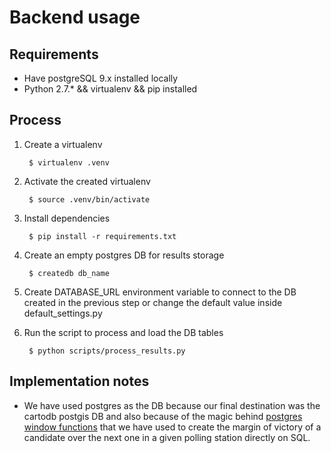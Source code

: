 Backend usage
=============

## Requirements
* Have postgreSQL 9.x installed locally
* Python 2.7.\* && virtualenv && pip installed 

## Process
1. Create a virtualenv

        $ virtualenv .venv

2. Activate the created virtualenv

        $ source .venv/bin/activate

3. Install dependencies

        $ pip install -r requirements.txt

4. Create an empty postgres DB for results storage

        $ createdb db_name

5. Create DATABASE_URL environment variable to connect to the DB created in the previous step or change the default value inside default_settings.py

6. Run the script to process and load the DB tables

        $ python scripts/process_results.py  

## Implementation notes

* We have used postgres as the DB because our final destination was the cartodb postgis DB and also because of the magic behind [postgres window functions](http://www.postgresql.org/docs/9.4/static/functions-window.html) that we have used to create the margin of victory of a candidate over the next one in a given polling station directly on SQL.
